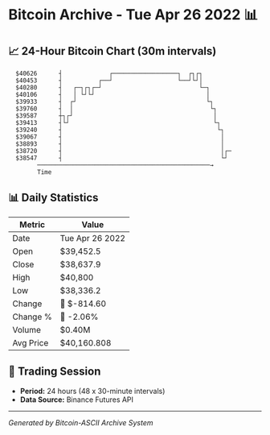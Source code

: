 # Bitcoin Archive - Tue Apr 26 2022 📊

## 📈 24-Hour Bitcoin Chart (30m intervals)

```
  $40626      ┤             ┌──────────────────┐  ┌┐┌┐         
  $40453      ┤          ┌──┘                  └──┘└┘│         
  $40280      ┤   ┌─┐┌┐┌─┘                           └─┐       
  $40106      ┤   │ └┘└┘                               │       
  $39933      ┤  ┌┘                                    └┐      
  $39760      ┤  │                                      └┐     
  $39587      ┼┐┌┘                                       │     
  $39413      ┤└┘                                        └┐    
  $39240      ┤                                           └┐   
  $39067      ┤                                            │   
  $38893      ┤                                            │   
  $38720      ┤                                            │┌─ 
  $38547      ┤                                            └┘  
        ────────────────────────────────────────────────→
        Time
```

## 📊 Daily Statistics

| Metric | Value |
|--------|-------|
| Date | Tue Apr 26 2022 |
| Open | $39,452.5 |
| Close | $38,637.9 |
| High | $40,800 |
| Low | $38,336.2 |
| Change | 🔴 $-814.60 |
| Change % | 🔴 -2.06% |
| Volume | $0.40M |
| Avg Price | $40,160.808 |

## 📅 Trading Session

- **Period:** 24 hours (48 x 30-minute intervals)
- **Data Source:** Binance Futures API

---
*Generated by Bitcoin-ASCII Archive System*
